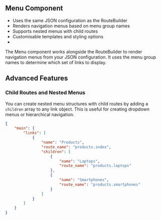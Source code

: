 ## Menu Component

- Uses the same JSON configuration as the RouteBuilder
- Renders navigation menus based on menu group names
- Supports nested menus with child routes
- Customisable templates and styling options
- 

The Menu component works alongside the RouteBuilder to render navigation menus
from your JSON configuration. It uses the menu group names to determine which
set of links to display.



## Advanced Features

### Child Routes and Nested Menus

You can create nested menu structures with child routes by adding a `children`
array to any link object. This is useful for creating dropdown menus or
hierarchical navigation.

```json +torchlight-json
{
    "main": {
        "links": [
            {
                "name": "Products",
                "route_name": "products.index",
                "children": [
                    {
                        "name": "Laptops",
                        "route_name": "products.laptops"
                    },
                    {
                        "name": "Smartphones",
                        "route_name": "products.smartphones"
                    }
                ]
            }
        ]
    }
}
```

